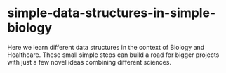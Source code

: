 # simple-data-structures-in-simple-biology
Here we learn different data structures in the context of Biology and Healthcare.
These small simple steps can build a road for bigger projects with just a few novel ideas combining different sciences.
